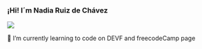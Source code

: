 ### ¡Hi! I´m Nadia Ruiz de Chávez 

<img src="https://media.tenor.com/pttxLYVbZH8AAAAM/hello-pinguin.gif" >
<p>🌱 I’m currently learning to code on DEVF and freecodeCamp page</p>

<!--
**nadia19081d/nadia19081d** is a ✨ _special_ ✨ repository because its `README.md` (this file) appears on your GitHub profile.

Here are some ideas to get you started:

- 🔭 I’m currently working on ...
-  ...
- 👯 I’m looking to collaborate on ...
- 🤔 I’m looking for help with ...
- 💬 Ask me about ...
- 📫 How to reach me: ...
- 😄 Pronouns: ...
- ⚡ Fun fact: ...
-->

